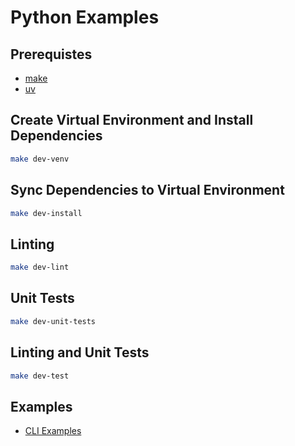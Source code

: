 # Python Examples

## Prerequistes

- [make](https://en.wikipedia.org/wiki/Make_(software))
- [uv](https://docs.astral.sh/uv/getting-started/installation/)

## Create Virtual Environment and Install Dependencies

```bash
make dev-venv
```

## Sync Dependencies to Virtual Environment

```bash
make dev-install
```

## Linting

```bash
make dev-lint
```

## Unit Tests

```bash
make dev-unit-tests
```

## Linting and Unit Tests

```bash
make dev-test
```

## Examples

- [CLI Examples](python_examples/cli)
